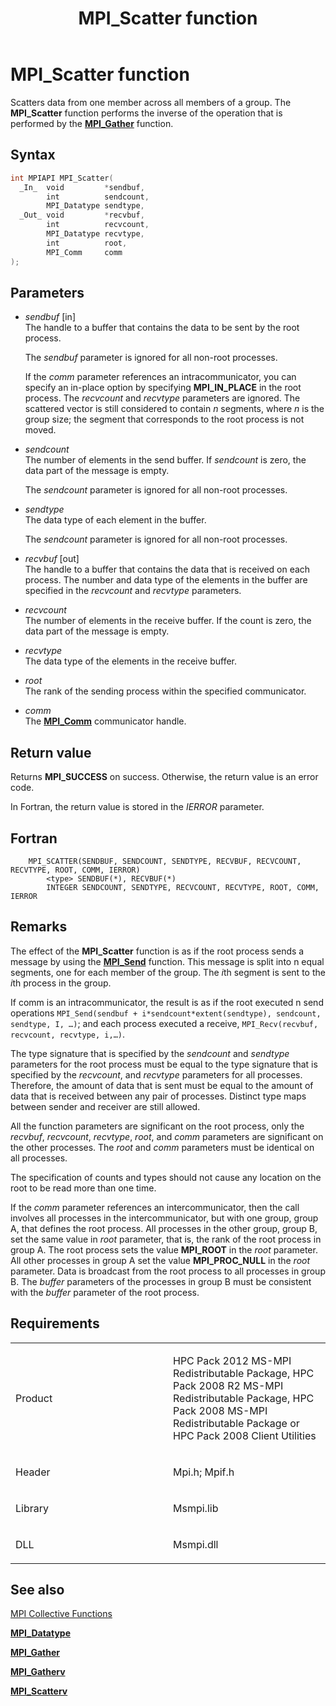 ﻿---
title: MPI_Scatter function
TOCTitle: MPI_Scatter function
ms:assetid: de4353a3-d286-4d0d-a5b9-4e1f3bb8df11
ms:mtpsurl: https://msdn.microsoft.com/en-us/library/Dn473465(v=VS.85)
ms:contentKeyID: 59361000
ms.date: 03/28/2018
mtps_version: v=VS.85
f1_keywords:
- mpi/MPI_SCATTER
- MPI_SCATTER
- mpif/MPI_Scatter
dev_langs:
- C++
- C
api_location:
- Msmpi.dll
api_name:
- MPI_Scatter
api_type:
- DLLExport
product:
- Windows
topic_type:
- apiref
- kbSyntax
product_family_name: VS
ROBOTS: INDEX,FOLLOW
---

# MPI\_Scatter function

Scatters data from one member across all members of a group. The **MPI\_Scatter** function performs the inverse of the operation that is performed by the [**MPI\_Gather**](mpi-gather-function.md) function.

## Syntax

``` c++
int MPIAPI MPI_Scatter(
  _In_  void         *sendbuf,
        int          sendcount,
        MPI_Datatype sendtype,
  _Out_ void         *recvbuf,
        int          recvcount,
        MPI_Datatype recvtype,
        int          root,
        MPI_Comm     comm
);
```

## Parameters

  - *sendbuf* \[in\]  
    The handle to a buffer that contains the data to be sent by the root process.
    
    The *sendbuf* parameter is ignored for all non-root processes.
    
    If the *comm* parameter references an intracommunicator, you can specify an in-place option by specifying **MPI\_IN\_PLACE** in the root process. The *recvcount* and *recvtype* parameters are ignored. The scattered vector is still considered to contain *n* segments, where *n* is the group size; the segment that corresponds to the root process is not moved.

  - *sendcount*  
    The number of elements in the send buffer. If *sendcount* is zero, the data part of the message is empty.
    
    The *sendcount* parameter is ignored for all non-root processes.

  - *sendtype*  
    The data type of each element in the buffer.
    
    The *sendcount* parameter is ignored for all non-root processes.

  - *recvbuf* \[out\]  
    The handle to a buffer that contains the data that is received on each process. The number and data type of the elements in the buffer are specified in the *recvcount* and *recvtype* parameters.

  - *recvcount*  
    The number of elements in the receive buffer. If the count is zero, the data part of the message is empty.

  - *recvtype*  
    The data type of the elements in the receive buffer.

  - *root*  
    The rank of the sending process within the specified communicator.

  - *comm*  
    The [**MPI\_Comm**](mpi-comm-enumeration.md) communicator handle.

## Return value

Returns **MPI\_SUCCESS** on success. Otherwise, the return value is an error code.

In Fortran, the return value is stored in the *IERROR* parameter.

## Fortran

``` FORTRAN
    MPI_SCATTER(SENDBUF, SENDCOUNT, SENDTYPE, RECVBUF, RECVCOUNT, RECVTYPE, ROOT, COMM, IERROR)
        <type> SENDBUF(*), RECVBUF(*)
        INTEGER SENDCOUNT, SENDTYPE, RECVCOUNT, RECVTYPE, ROOT, COMM, IERROR
```

## Remarks

The effect of the **MPI\_Scatter** function is as if the root process sends a message by using the [**MPI\_Send**](mpi-send-function.md) function. This message is split into n equal segments, one for each member of the group. The *i*th segment is sent to the *i*th process in the group.

If comm is an intracommunicator, the result is as if the root executed n send operations `MPI_Send(sendbuf + i*sendcount*extent(sendtype), sendcount, sendtype, I, …)`; and each process executed a receive, `MPI_Recv(recvbuf, recvcount, recvtype, i,…)`.

The type signature that is specified by the *sendcount* and *sendtype* parameters for the root process must be equal to the type signature that is specified by the *recvcount*, and *recvtype* parameters for all processes. Therefore, the amount of data that is sent must be equal to the amount of data that is received between any pair of processes. Distinct type maps between sender and receiver are still allowed.

All the function parameters are significant on the root process, only the *recvbuf*, *recvcount*, *recvtype*, *root*, and *comm* parameters are significant on the other processes. The *root* and *comm* parameters must be identical on all processes.

The specification of counts and types should not cause any location on the root to be read more than one time.

If the *comm* parameter references an intercommunicator, then the call involves all processes in the intercommunicator, but with one group, group A, that defines the root process. All processes in the other group, group B, set the same value in *root* parameter, that is, the rank of the root process in group A. The root process sets the value **MPI\_ROOT** in the *root* parameter. All other processes in group A set the value **MPI\_PROC\_NULL** in the *root* parameter. Data is broadcast from the root process to all processes in group B. The *buffer* parameters of the processes in group B must be consistent with the *buffer* parameter of the root process.

## Requirements

<table>
<colgroup>
<col style="width: 50%" />
<col style="width: 50%" />
</colgroup>
<tbody>
<tr class="odd">
<td><p>Product</p></td>
<td><p>HPC Pack 2012 MS-MPI Redistributable Package, HPC Pack 2008 R2 MS-MPI Redistributable Package, HPC Pack 2008 MS-MPI Redistributable Package or HPC Pack 2008 Client Utilities</p></td>
</tr>
<tr class="even">
<td><p>Header</p></td>
<td>Mpi.h;
Mpif.h</td>
</tr>
<tr class="odd">
<td><p>Library</p></td>
<td>Msmpi.lib</td>
</tr>
<tr class="even">
<td><p>DLL</p></td>
<td>Msmpi.dll</td>
</tr>
</tbody>
</table>


## See also

[MPI Collective Functions](mpi-collective-functions.md)

[**MPI\_Datatype**](mpi-datatype-enumeration.md)

[**MPI\_Gather**](mpi-gather-function.md)

[**MPI\_Gatherv**](mpi-gatherv-function.md)

[**MPI\_Scatterv**](mpi-scatterv-function.md)

